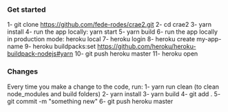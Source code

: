 ### Get started
1- git clone https://github.com/fede-rodes/crae2.git
2- cd crae2
3- yarn install
4- run the app locally: yarn start
5- yarn build
6- run the app locally in production mode: heroku local
7- heroku login
8- heroku create my-app-name
9- heroku buildpacks:set https://github.com/heroku/heroku-buildpack-nodejs#yarn
10- git push heroku master
11- heroku open

### Changes
Every time you make a change to the code, run:
1- yarn run clean (to clean node_modules and build folders)
2- yarn install
3- yarn build
4- git add .
5- git commit -m "something new"
6- git push heroku master
